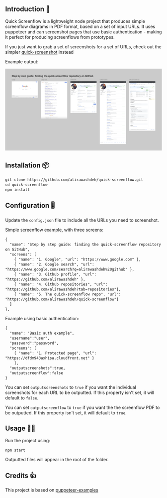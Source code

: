 ## Introduction 👋

Quick Screenflow is a lightweight node project that produces simple screenflow diagrams in PDF format, based on a set of input URLs. It uses puppeteer and can screenshot pages that use basic authentication - making it perfect for producing screenflows from prototypes.

If you just want to grab a set of screenshots for a set of URLs, check out the simpler [quick-screenshot](https://github.com/alirawashdeh/quick-screenshot) instead

Example output:

![ScreenShot](screenshot.png)

## Installation 📦

```
git clone https://github.com/alirawashdeh/quick-screenflow.git
cd quick-screenflow
npm install
```

## Configuration 🎚

Update the `config.json` file to include all the URLs you need to screenshot.

Simple screenflow example, with three screens:

```
{
  "name": "Step by step guide: finding the quick-screenflow repository on GitHub",
  "screens": [
    { "name": "1. Google", "url": "https://www.google.com" },
    { "name": "2. Google search", "url": "https://www.google.com/search?q=alirawashdeh%20github" },
    { "name": "3. Github profile", "url": "https://github.com/alirawashdeh" },
    { "name": "4. Github repositories", "url": "https://github.com/alirawashdeh?tab=repositories"},
    { "name": "5. The quick-screenflow repo", "url": "https://github.com/alirawashdeh/quick-screenflow"}
  ]
},
```

Example using basic authentication:

```
{
  "name": "Basic auth example",
  "username":"user",
  "password":"password",
  "screens": [
    { "name": "1. Protected page", "url": "https://dfdm943axhisa.cloudfront.net" }
    ],
  "outputscreenshots":true,
  "outputscreenflow":false
}
```
You can set `outputscreenshots` to `true` if you want the individual screenshots for each URL to be outputted. If this property isn't set, it will default to `false`.

You can set `outputscreenflow` to `true` if you want the the screenflow PDF to be outputted. If this property isn't set, it will default to `true`.

## Usage 🏃‍♀️

Run the project using:

```
npm start
```

Outputted files will appear in the root of the folder.

## Credits 👍
This project is based on
[puppeteer-examples](https://github.com/checkly/puppeteer-examples)
